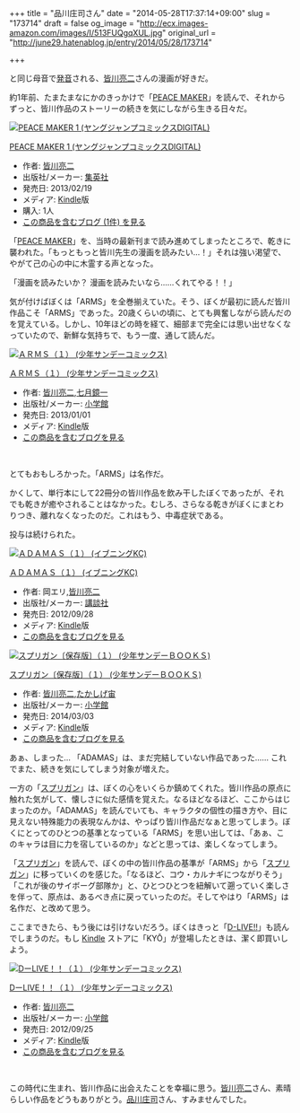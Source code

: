 +++
title = "品川庄司さん"
date = "2014-05-28T17:37:14+09:00"
slug = "173714"
draft = false
og_image = "http://ecx.images-amazon.com/images/I/513FUQgqXUL.jpg"
original_url = "http://june29.hatenablog.jp/entry/2014/05/28/173714"

+++

<p>と同じ母音で<a class="keyword" href="http://d.hatena.ne.jp/keyword/%C8%AF%B2%BB">発音</a>される、<a class="keyword" href="http://d.hatena.ne.jp/keyword/%B3%A7%C0%EE%CE%BC%C6%F3">皆川亮二</a>さんの漫画が好きだ。</p>
<p>約1年前、たまたまなにかのきっかけで「<a class="keyword" href="http://d.hatena.ne.jp/keyword/PEACE%20MAKER">PEACE MAKER</a>」を読んで、それからずっと、皆川作品のストーリーの続きを気にしながら生きる日々だ。</p>
<p></p>
<div class="hatena-asin-detail">
<a href="http://www.amazon.co.jp/exec/obidos/ASIN/B00B22XP7K/cameralady-22/"><img src="http://ecx.images-amazon.com/images/I/513FUQgqXUL._SL160_.jpg" class="hatena-asin-detail-image" alt="PEACE MAKER 1 (ヤングジャンプコミックスDIGITAL)" title="PEACE MAKER 1 (ヤングジャンプコミックスDIGITAL)"></a><div class="hatena-asin-detail-info">
<p class="hatena-asin-detail-title"><a href="http://www.amazon.co.jp/exec/obidos/ASIN/B00B22XP7K/cameralady-22/">PEACE MAKER 1 (ヤングジャンプコミックスDIGITAL)</a></p>
<ul>
<li>
<span class="hatena-asin-detail-label">作者:</span> <a class="keyword" href="http://d.hatena.ne.jp/keyword/%B3%A7%C0%EE%CE%BC%C6%F3">皆川亮二</a>
</li>
<li>
<span class="hatena-asin-detail-label">出版社/メーカー:</span> <a class="keyword" href="http://d.hatena.ne.jp/keyword/%BD%B8%B1%D1%BC%D2">集英社</a>
</li>
<li>
<span class="hatena-asin-detail-label">発売日:</span> 2013/02/19</li>
<li>
<span class="hatena-asin-detail-label">メディア:</span> <a class="keyword" href="http://d.hatena.ne.jp/keyword/Kindle">Kindle</a>版</li>
<li>
<span class="hatena-asin-detail-label">購入</span>: 1人 </li>
<li><a href="http://d.hatena.ne.jp/asin/B00B22XP7K/cameralady-22" target="_blank">この商品を含むブログ (1件) を見る</a></li>
</ul>
</div>
<div class="hatena-asin-detail-foot"></div>
</div>
<p>「<a class="keyword" href="http://d.hatena.ne.jp/keyword/PEACE%20MAKER">PEACE MAKER</a>」を、当時の最新刊まで読み進めてしまったところで、乾きに襲われた。「もっともっと皆川先生の漫画を読みたい…！」それは強い渇望で、やがて己の心の中に木霊する声となった。</p>
<p>「漫画を読みたいか？ 漫画を読みたいなら……くれてやる！！」</p>
<p>気が付けばぼくは「ARMS」を全巻揃えていた。そう、ぼくが最初に読んだ皆川作品こそ「ARMS」であった。20歳くらいの頃に、とても興奮しながら読んだのを覚えている。しかし、10年ほどの時を経て、細部まで完全には思い出せなくなっていたので、新鮮な気持ちで、もう一度、通して読んだ。</p>
<p></p>
<div class="hatena-asin-detail">
<a href="http://www.amazon.co.jp/exec/obidos/ASIN/B00AQ9H7MO/cameralady-22/"><img src="http://ecx.images-amazon.com/images/I/51IWRwRm0bL._SL160_.jpg" class="hatena-asin-detail-image" alt="ＡＲＭＳ（１） (少年サンデーコミックス)" title="ＡＲＭＳ（１） (少年サンデーコミックス)"></a><div class="hatena-asin-detail-info">
<p class="hatena-asin-detail-title"><a href="http://www.amazon.co.jp/exec/obidos/ASIN/B00AQ9H7MO/cameralady-22/">ＡＲＭＳ（１） (少年サンデーコミックス)</a></p>
<ul>
<li>
<span class="hatena-asin-detail-label">作者:</span> <a class="keyword" href="http://d.hatena.ne.jp/keyword/%B3%A7%C0%EE%CE%BC%C6%F3">皆川亮二</a>,<a class="keyword" href="http://d.hatena.ne.jp/keyword/%BC%B7%B7%EE%B6%C0%B0%EC">七月鏡一</a>
</li>
<li>
<span class="hatena-asin-detail-label">出版社/メーカー:</span> <a class="keyword" href="http://d.hatena.ne.jp/keyword/%BE%AE%B3%D8%B4%DB">小学館</a>
</li>
<li>
<span class="hatena-asin-detail-label">発売日:</span> 2013/01/01</li>
<li>
<span class="hatena-asin-detail-label">メディア:</span> <a class="keyword" href="http://d.hatena.ne.jp/keyword/Kindle">Kindle</a>版</li>
<li><a href="http://d.hatena.ne.jp/asin/B00AQ9H7MO/cameralady-22" target="_blank">この商品を含むブログを見る</a></li>
</ul>
</div>
<div class="hatena-asin-detail-foot"></div>
</div>
<br>
<p>とてもおもしろかった。「ARMS」は名作だ。</p>
<p>かくして、単行本にして22冊分の皆川作品を飲み干したぼくであったが、それでも乾きが癒やされることはなかった。むしろ、さらなる乾きがぼくにまとわりつき、離れなくなったのだ。これはもう、中毒症状である。</p>
<p>投与は続けられた。</p>
<p></p>
<div class="hatena-asin-detail">
<a href="http://www.amazon.co.jp/exec/obidos/ASIN/B009KYCE8I/cameralady-22/"><img src="http://ecx.images-amazon.com/images/I/516hfjxnkyL._SL160_.jpg" class="hatena-asin-detail-image" alt="ＡＤＡＭＡＳ（１） (イブニングKC)" title="ＡＤＡＭＡＳ（１） (イブニングKC)"></a><div class="hatena-asin-detail-info">
<p class="hatena-asin-detail-title"><a href="http://www.amazon.co.jp/exec/obidos/ASIN/B009KYCE8I/cameralady-22/">ＡＤＡＭＡＳ（１） (イブニングKC)</a></p>
<ul>
<li>
<span class="hatena-asin-detail-label">作者:</span> 岡エリ,<a class="keyword" href="http://d.hatena.ne.jp/keyword/%B3%A7%C0%EE%CE%BC%C6%F3">皆川亮二</a>
</li>
<li>
<span class="hatena-asin-detail-label">出版社/メーカー:</span> <a class="keyword" href="http://d.hatena.ne.jp/keyword/%B9%D6%C3%CC%BC%D2">講談社</a>
</li>
<li>
<span class="hatena-asin-detail-label">発売日:</span> 2012/09/28</li>
<li>
<span class="hatena-asin-detail-label">メディア:</span> <a class="keyword" href="http://d.hatena.ne.jp/keyword/Kindle">Kindle</a>版</li>
<li><a href="http://d.hatena.ne.jp/asin/B009KYCE8I/cameralady-22" target="_blank">この商品を含むブログを見る</a></li>
</ul>
</div>
<div class="hatena-asin-detail-foot"></div>
</div>
<p></p>
<div class="hatena-asin-detail">
<a href="http://www.amazon.co.jp/exec/obidos/ASIN/B00III0BFU/cameralady-22/"><img src="http://ecx.images-amazon.com/images/I/51zAn8KZuoL._SL160_.jpg" class="hatena-asin-detail-image" alt="スプリガン〔保存版〕（１） (少年サンデーＢＯＯＫＳ)" title="スプリガン〔保存版〕（１） (少年サンデーＢＯＯＫＳ)"></a><div class="hatena-asin-detail-info">
<p class="hatena-asin-detail-title"><a href="http://www.amazon.co.jp/exec/obidos/ASIN/B00III0BFU/cameralady-22/">スプリガン〔保存版〕（１） (少年サンデーＢＯＯＫＳ)</a></p>
<ul>
<li>
<span class="hatena-asin-detail-label">作者:</span> <a class="keyword" href="http://d.hatena.ne.jp/keyword/%B3%A7%C0%EE%CE%BC%C6%F3">皆川亮二</a>,<a class="keyword" href="http://d.hatena.ne.jp/keyword/%A4%BF%A4%AB%A4%B7%A4%B2%C3%E8">たかしげ宙</a>
</li>
<li>
<span class="hatena-asin-detail-label">出版社/メーカー:</span> <a class="keyword" href="http://d.hatena.ne.jp/keyword/%BE%AE%B3%D8%B4%DB">小学館</a>
</li>
<li>
<span class="hatena-asin-detail-label">発売日:</span> 2014/03/03</li>
<li>
<span class="hatena-asin-detail-label">メディア:</span> <a class="keyword" href="http://d.hatena.ne.jp/keyword/Kindle">Kindle</a>版</li>
<li><a href="http://d.hatena.ne.jp/asin/B00III0BFU/cameralady-22" target="_blank">この商品を含むブログを見る</a></li>
</ul>
</div>
<div class="hatena-asin-detail-foot"></div>
</div>
<p>あぁ、しまった… 「ADAMAS」は、まだ完結していない作品であった…… これでまた、続きを気にしてしまう対象が増えた。</p>
<p>一方の「<a class="keyword" href="http://d.hatena.ne.jp/keyword/%A5%B9%A5%D7%A5%EA%A5%AC%A5%F3">スプリガン</a>」は、ぼくの心をいくらか鎮めてくれた。皆川作品の原点に触れた気がして、懐しさに似た感情を覚えた。なるほどなるほど、ここからはじまったのか。「ADAMAS」を読んでいても、キャラクタの個性の描き方や、目に見えない特殊能力の表現なんかは、やっぱり皆川作品だなぁと思ってしまう。ぼくにとってのひとつの基準となっている「ARMS」を思い出しては、「あぁ、このキャラは目に力を宿しているのか」などと思っては、楽しくなってしまう。</p>
<p>「<a class="keyword" href="http://d.hatena.ne.jp/keyword/%A5%B9%A5%D7%A5%EA%A5%AC%A5%F3">スプリガン</a>」を読んで、ぼくの中の皆川作品の基準が「ARMS」から「<a class="keyword" href="http://d.hatena.ne.jp/keyword/%A5%B9%A5%D7%A5%EA%A5%AC%A5%F3">スプリガン</a>」に移っていくのを感じた。「なるほど、コウ・カルナギにつながりそう」「これが後のサイボーグ部隊か」と、ひとつひとつを紐解いて遡っていく楽しさを伴って、原点は、あるべき点に戻っていったのだ。そしてやはり「ARMS」は名作だ、と改めて思う。</p>
<p>ここまできたら、もう後には引けないだろう。ぼくはきっと「<a class="keyword" href="http://d.hatena.ne.jp/keyword/D-LIVE%21%21">D-LIVE!!</a>」も読んでしまうのだ。もし <a class="keyword" href="http://d.hatena.ne.jp/keyword/Kindle">Kindle</a> ストアに「KYŌ」が登場したときは、潔く即買いしよう。</p>
<p></p>
<div class="hatena-asin-detail">
<a href="http://www.amazon.co.jp/exec/obidos/ASIN/B009JZGEXE/cameralady-22/"><img src="http://ecx.images-amazon.com/images/I/51Fr0CcqMeL._SL160_.jpg" class="hatena-asin-detail-image" alt="DーLIVE！！（１） (少年サンデーコミックス)" title="DーLIVE！！（１） (少年サンデーコミックス)"></a><div class="hatena-asin-detail-info">
<p class="hatena-asin-detail-title"><a href="http://www.amazon.co.jp/exec/obidos/ASIN/B009JZGEXE/cameralady-22/">DーLIVE！！（１） (少年サンデーコミックス)</a></p>
<ul>
<li>
<span class="hatena-asin-detail-label">作者:</span> <a class="keyword" href="http://d.hatena.ne.jp/keyword/%B3%A7%C0%EE%CE%BC%C6%F3">皆川亮二</a>
</li>
<li>
<span class="hatena-asin-detail-label">出版社/メーカー:</span> <a class="keyword" href="http://d.hatena.ne.jp/keyword/%BE%AE%B3%D8%B4%DB">小学館</a>
</li>
<li>
<span class="hatena-asin-detail-label">発売日:</span> 2012/09/25</li>
<li>
<span class="hatena-asin-detail-label">メディア:</span> <a class="keyword" href="http://d.hatena.ne.jp/keyword/Kindle">Kindle</a>版</li>
<li><a href="http://d.hatena.ne.jp/asin/B009JZGEXE/cameralady-22" target="_blank">この商品を含むブログを見る</a></li>
</ul>
</div>
<div class="hatena-asin-detail-foot"></div>
</div>
<br>
<p>この時代に生まれ、皆川作品に出会えたことを幸福に思う。<a class="keyword" href="http://d.hatena.ne.jp/keyword/%B3%A7%C0%EE%CE%BC%C6%F3">皆川亮二</a>さん、素晴らしい作品をどうもありがとう。<a class="keyword" href="http://d.hatena.ne.jp/keyword/%C9%CA%C0%EE%BE%B1%BB%CA">品川庄司</a>さん、すみませんでした。</p>
